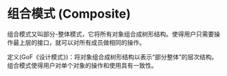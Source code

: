 # 组合模式 (Composite)

组合模式又叫部分-整体模式，它将所有对象组合成树形结构。使得用户只需要操作最上层的接口，就可以对所有成员做相同的操作。

定义(GoF《设计模式》)：将对象组合成树形结构以表示“部分整体”的层次结构。组合模式使得用户对单个对象的操作和使用具有一致性。
